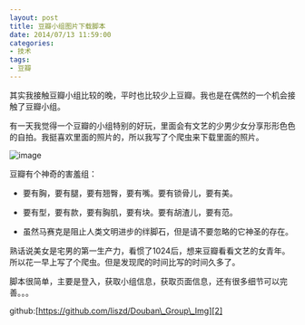 ```yaml
---
layout: post
title: 豆瓣小组图片下载脚本
date: 2014/07/13 11:59:00
categories: 
- 技术
tags: 
- 豆瓣
---
```


其实我接触豆瓣小组比较的晚，平时也比较少上豆瓣。我也是在偶然的一个机会接触了豆瓣小组。

有一天我觉得一个豆瓣的小组特别的好玩，里面会有文艺的少男少女分享形形色色的自拍。我挺喜欢里面的照片的，所以我写了个爬虫来下载里面的照片。

![image][1]

豆瓣有个神奇的害羞组：

* 要有胸，要有腿，要有翘臀，要有嘴。要有锁骨儿，要有美。 

* 要有型，要有款，要有胸肌，要有块。要有胡渣儿，要有范。 

* 虽然马赛克是阻止人类文明进步的绊脚石，但是请不要忽略的它神圣的存在。 

熟话说美女是宅男的第一生产力，看惯了1024后，想来豆瓣看看文艺的女青年。所以花一早上写了个爬虫。但是发现爬的时间比写的时间久多了。

脚本很简单，主要是登入，获取小组信息，获取页面信息，还有很多细节可以完善。。。

github:[https://github.com/liszd/Douban\_Group\_Img][2]

[1]: http://ww2.sinaimg.cn/large/006tNc79gw1f510shx6l3j30dw0ijmy9

[2]: https://github.com/liszd/Douban_Group_Img
